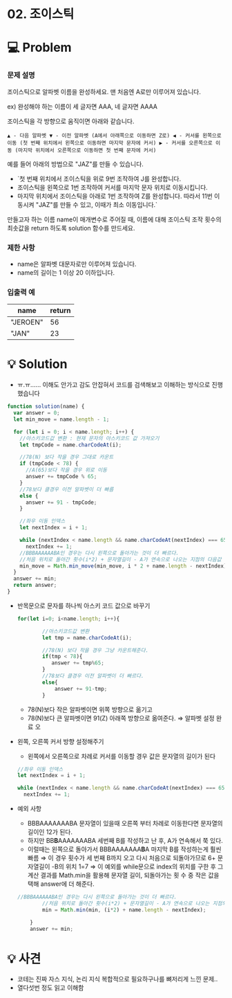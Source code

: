 # 02. 조이스틱

# 💻 Problem

### **문제 설명**

조이스틱으로 알파벳 이름을 완성하세요. 맨 처음엔 A로만 이루어져 있습니다.

ex) 완성해야 하는 이름이 세 글자면 AAA, 네 글자면 AAAA

조이스틱을 각 방향으로 움직이면 아래와 같습니다.

`▲ - 다음 알파벳
▼ - 이전 알파벳 (A에서 아래쪽으로 이동하면 Z로)
◀ - 커서를 왼쪽으로 이동 (첫 번째 위치에서 왼쪽으로 이동하면 마지막 문자에 커서)
▶ - 커서를 오른쪽으로 이동 (마지막 위치에서 오른쪽으로 이동하면 첫 번째 문자에 커서)`

예를 들어 아래의 방법으로 "JAZ"를 만들 수 있습니다.

- `첫 번째 위치에서 조이스틱을 위로 9번 조작하여 J를 완성합니다.
- 조이스틱을 왼쪽으로 1번 조작하여 커서를 마지막 문자 위치로 이동시킵니다.
- 마지막 위치에서 조이스틱을 아래로 1번 조작하여 Z를 완성합니다.
  따라서 11번 이동시켜 "JAZ"를 만들 수 있고, 이때가 최소 이동입니다.`

만들고자 하는 이름 name이 매개변수로 주어질 때, 이름에 대해 조이스틱 조작 횟수의 최솟값을 return 하도록 solution 함수를 만드세요.

### 제한 사항

- name은 알파벳 대문자로만 이루어져 있습니다.
- name의 길이는 1 이상 20 이하입니다.

### 입출력 예

| name     | return |
| -------- | ------ |
| "JEROEN" | 56     |
| "JAN"    | 23     |

# 💡 Solution

- ㅠ.ㅠ……
  이해도 안가고 감도 안잡혀서
  코드를 검색해보고 이해하는 방식으로 진행했습니다

```jsx
function solution(name) {
  var answer = 0;
  let min_move = name.length - 1;

  for (let i = 0; i < name.length; i++) {
    //아스키코드값 변환 : 현재 문자의 아스키코드 값 가져오기
    let tmpCode = name.charCodeAt(i);

    //78(N) 보다 작을 경우 그대로 카운트
    if (tmpCode < 78) {
      //A(65)보다 작을 경우 위로 이동
      answer += tmpCode % 65;
    }
    //78보다 클경우 이전 알파벳이 더 빠름
    else {
      answer += 91 - tmpCode;
    }

    //좌우 이동 인덱스
    let nextIndex = i + 1;

    while (nextIndex < name.length && name.charCodeAt(nextIndex) === 65)
      nextIndex += 1;
    //BBBAAAAAABA인 경우는 다시 왼쪽으로 돌아가는 것이 더 빠르다.
    //처음 위치로 돌아간 횟수(i*2) + 문자열길이 - A가 연속으로 나오는 지점의 다음값
    min_move = Math.min_move(min_move, i * 2 + name.length - nextIndex);
  }
  answer += min;
  return answer;
}
```

- 반목문으로 문자를 하나씩 아스키 코드 값으로 바꾸기
  ```jsx
  for(let i=0; i<name.length; i++){

          //아스키코드값 변환
          let tmp = name.charCodeAt(i);

          //78(N) 보다 작을 경우 그냥 카운트해준다.
          if(tmp < 78){
             answer += tmp%65;
          }
          //78보다 클경우 이전 알파벳이 더 빠르다.
          else{
              answer += 91-tmp;
          }
  ```
  - 78(N)보다 작은 알파벳이면 위쪽 방향으로 옮기고
  - 78(N)보다 큰 알파벳이면 91(Z) 아래쪽 방향으로 옮여준다.
    ⇒ 알파벳 설정 완료
    오
- 왼쪽, 오른쪽 커서 방향 설정해주기

  - 왼쪽에서 오른쪽으로 차례로 커서를 이동할 경우 값은 문자열의 길이가 된다

  ```jsx
  //좌우 이동 인덱스
  let nextIndex = i + 1;

  while (nextIndex < name.length && name.charCodeAt(nextIndex) === 65)
    nextIndex += 1;
  ```

- 예외 사항
  - BBBAAAAAAABA 문자열이 있을때 오른쪽 부터 차례로 이동한다면 문자열의 길이인 12가 된다.
  - 하지만 BB**B**AAAAAAABA 세번째 B를 작성하고 난 후, A가 연속해서 쭉 있다.
  - 이럴때는 왼쪽으로 돌아가서
    BBBAAAAAAA**B**A 마지막 B를 작성하는게
    훨씬 빠름
  ⇒ 이 경우 횟수가 세 번째 B까지 오고 다시 처음으로 되돌아가므로 6+ 문자열길이 -B의 위치 1=7
  ⇒ 이 예외를 while문으로 index의 위치를 구한 후 그 계산 결과를 Math.min을 활용해 문자열 길이, 되돌아가는 횟 수 중 작은 값을 택해 answer에 더 해준다.
  ```jsx
  //BBBAAAAAABA인 경우는 다시 왼쪽으로 돌아가는 것이 더 빠르다.
          //처음 위치로 돌아간 횟수(i*2) + 문자열길이 - A가 연속으로 나오는 지점의 다음값
          min = Math.min(min, (i*2) + name.length - nextIndex);

      }
      answer += min;
  ```

# 💡 사견

- 코테는 진짜 자스 지식, 논리 지식 복합적으로 필요하구나를 뼈저리게 느낀 문제..
- 열다섯번 정도 읽고 이해함
